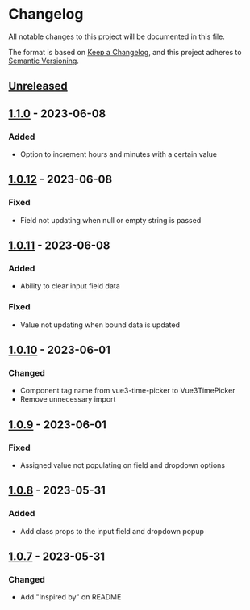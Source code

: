 # Changelog

All notable changes to this project will be documented in this file.

The format is based on [Keep a Changelog](https://keepachangelog.com/en/1.1.0/),
and this project adheres to [Semantic Versioning](https://semver.org/spec/v2.0.0.html).

## [Unreleased]

## [1.1.0] - 2023-06-08

### Added

- Option to increment hours and minutes with a certain value

## [1.0.12] - 2023-06-08

### Fixed

- Field not updating when null or empty string is passed

## [1.0.11] - 2023-06-08

### Added

- Ability to clear input field data

### Fixed

- Value not updating when bound data is updated

## [1.0.10] - 2023-06-01

### Changed

- Component tag name from vue3-time-picker to Vue3TimePicker
- Remove unnecessary import

## [1.0.9] - 2023-06-01

### Fixed

- Assigned value not populating on field and dropdown options

## [1.0.8] - 2023-05-31

### Added

- Add class props to the input field and dropdown popup

## [1.0.7] - 2023-05-31

### Changed

- Add "Inspired by" on README

[unreleased]: https://github.com/markandrewkato/vue3-time-picker-plugin/compare/v1.1.0...HEAD
[1.1.0]: https://github.com/markandrewkato/vue3-time-picker-plugin/compare/v1.0.12...v1.1.0
[1.0.12]: https://github.com/markandrewkato/vue3-time-picker-plugin/compare/v1.0.11...v1.0.12
[1.0.11]: https://github.com/markandrewkato/vue3-time-picker-plugin/compare/v1.0.10...v1.0.11
[1.0.10]: https://github.com/markandrewkato/vue3-time-picker-plugin/compare/v1.0.9...v1.0.10
[1.0.9]: https://github.com/markandrewkato/vue3-time-picker-plugin/compare/v1.0.8...v1.0.9
[1.0.8]: https://github.com/markandrewkato/vue3-time-picker-plugin/compare/v1.0.7...v1.0.8
[1.0.7]: https://github.com/markandrewkato/vue3-time-picker-plugin/releases/tag/v0.0.1
